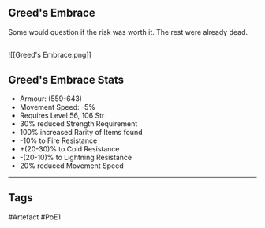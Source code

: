 ## Greed's Embrace
Some would question if the risk was worth it.
The rest were already dead.
##
![[Greed's Embrace.png]]
## Greed's Embrace Stats
- Armour: (559-643)
- Movement Speed: -5%
- Requires Level 56, 106 Str
- 30% reduced Strength Requirement
- 100% increased Rarity of Items found
- -10% to Fire Resistance
- +(20-30)% to Cold Resistance
- -(20-10)% to Lightning Resistance
- 20% reduced Movement Speed


---
## Tags
#Artefact
#PoE1